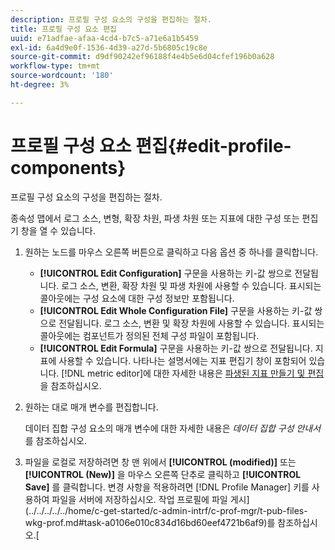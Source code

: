 ```yaml
---
description: 프로필 구성 요소의 구성을 편집하는 절차.
title: 프로필 구성 요소 편집
uuid: e71adfae-afaa-4cd4-b7c5-a71e6a1b5459
exl-id: 6a4d9e0f-1536-4d39-a27d-5b6805c19c8e
source-git-commit: d9df90242ef96188f4e4b5e6d04cfef196b0a628
workflow-type: tm+mt
source-wordcount: '180'
ht-degree: 3%

---
```


# 프로필 구성 요소 편집{#edit-profile-components}

프로필 구성 요소의 구성을 편집하는 절차.

종속성 맵에서 로그 소스, 변형, 확장 차원, 파생 차원 또는 지표에 대한 구성 또는 편집기 창을 열 수 있습니다.

1. 원하는 노드를 마우스 오른쪽 버튼으로 클릭하고 다음 옵션 중 하나를 클릭합니다.

   * **[!UICONTROL Edit Configuration]** 구문을 사용하는 키-값 쌍으로 전달됩니다. 로그 소스, 변환, 확장 차원 및 파생 차원에 사용할 수 있습니다. 표시되는 콜아웃에는 구성 요소에 대한 구성 정보만 포함됩니다.
   * **[!UICONTROL Edit Whole Configuration File]** 구문을 사용하는 키-값 쌍으로 전달됩니다. 로그 소스, 변환 및 확장 차원에 사용할 수 있습니다. 표시되는 콜아웃에는 컴포넌트가 정의된 전체 구성 파일이 포함됩니다.
   * **[!UICONTROL Edit Formula]** 구문을 사용하는 키-값 쌍으로 전달됩니다. 지표에 사용할 수 있습니다. 나타나는 설명서에는 지표 편집기 창이 포함되어 있습니다. [!DNL metric editor]에 대한 자세한 내용은 [파생된 지표 만들기 및 편집](../../../../../home/c-get-started/c-admin-intrf/c-prof-mgr/c-drvd-mtrcs.md#concept-e41723b342a849309874b26232224a40)을 참조하십시오.

1. 원하는 대로 매개 변수를 편집합니다.

   데이터 집합 구성 요소의 매개 변수에 대한 자세한 내용은 *데이터 집합 구성 안내서*&#x200B;를 참조하십시오.

1. 파일을 로컬로 저장하려면 창 맨 위에서 **[!UICONTROL (modified)]** 또는 **[!UICONTROL (New)]** 을 마우스 오른쪽 단추로 클릭하고 **[!UICONTROL Save]** 를 클릭합니다.
변경 사항을 적용하려면 [!DNL Profile Manager] 키를 사용하여 파일을 서버에 저장하십시오. 작업 프로필에 파일 게시](../../../../../home/c-get-started/c-admin-intrf/c-prof-mgr/t-pub-files-wkg-prof.md#task-a0106e010c834d16bd60eef4721b6af9)를 참조하십시오.[
